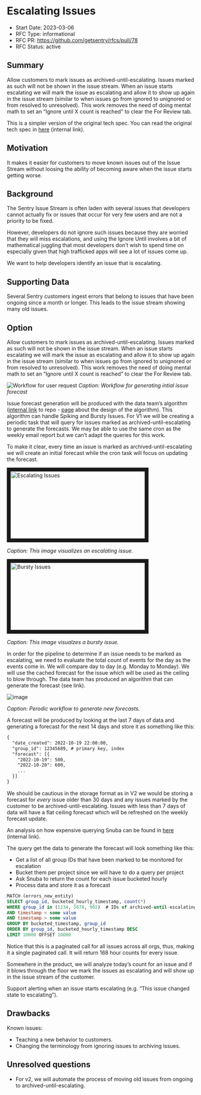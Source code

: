 # Escalating Issues

- Start Date: 2023-03-06
- RFC Type: informational
- RFC PR: https://github.com/getsentry/rfcs/pull/78
- RFC Status: active

## Summary

Allow customers to mark issues as archived-until-escalating. Issues marked as such will not be shown in the issue stream. When an issue starts escalating we will mark the issue as escalating and allow it to show up again in the issue stream (similar to when issues go from ignored to unignored or from resolved to unresolved). This work removes the need of doing mental math to set an “Ignore until X count is reached” to clear the For Review tab.

This is a simpler version of the original tech spec. You can read the original tech spec in [here](https://www.notion.so/sentry/Tech-Spec-Escalating-issues-4e8cad11598f4c779407ca50bbe33e14?pvs=4) (internal link).

## Motivation

It makes it easier for customers to move known issues out of the Issue Stream without loosing the ability of becoming aware when the issue starts getting worse.

## Background

The Sentry Issue Stream is often laden with several issues that developers cannot actually fix or issues that occur for very few users and are not a priority to be fixed. 

However, developers do not ignore such issues because they are worried that they will miss escalations, and using the Ignore Until involves a bit of mathematical juggling that most developers don’t wish to spend time on especially given that high trafficked apps will see a lot of issues come up.

We want to help developers identify an issue that is escalating.

## Supporting Data

Several Sentry customers ingest errors that belong to issues that have been ongoing since a month or longer. This leads to the issue stream showing many old issues.

## Option

Allow customers to mark issues as archived-until-escalating. Issues marked as such will not be shown in the issue stream. When an issue starts escalating we will mark the issue as escalating and allow it to show up again in the issue stream (similar to when issues go from ignored to unignored or from resolved to unresolved). This work removes the need of doing mental math to set an “Ignore until X count is reached” to clear the For Review tab. 

![Workflow for user request](https://user-images.githubusercontent.com/44410/223194372-a1bfe61b-2e32-4279-9f02-6fd4605f0ad2.png) *Caption: Workflow for generating intial issue forecast*

Issue forecast generation will be produced with the data team’s algorithm ([internal link](https://github.com/getsentry/data-analysis/tree/spike_protection) to repo - [page](https://www.notion.so/Issue-Spiking-Algorithm-9c7be98895574f3b98c991deb0bbed9e) about the design of the algorithm). This algorithm can handle Spiking and Bursty Issues. For V1 we will be creating a periodic task that will query for issues marked as archived-until-escalating to generate the forecasts. We may be able to use the same cron as the weekly email report but we can’t adapt the queries for this work.

To make it clear, every time an issue is marked as archived-until-escalating we will create an initial forecast while the cron task will focus on updating the forecast.

<img src="https://user-images.githubusercontent.com/44410/223194435-6ebd2337-19b2-45c7-85f0-137a1e7f2b0a.png" alt="Escalating Issues" width="360" height="180" border="10" />

*Caption: This image visualizes an escalating issue.*

<img src="https://user-images.githubusercontent.com/44410/223194456-3bf053be-fafc-4cc9-bb5c-c98101625e88.png" alt="Bursty Issues" width="360" height="180" border="10" />

*Caption: This image visualzes a bursty issue.*

In order for the pipeline to determine if an issue needs to be marked as escalating, we need to evaluate the total count of events for the day as the events come in. We will compare day to day (e.g. Monday to Monday). We will use the cached forecast for the issue which will be used as the ceiling to blow through. The data team has produced an algorithm that can generate the forecast (see link). 

![image](https://user-images.githubusercontent.com/44410/223196089-c78aa64d-68a0-4fc9-8bc9-790b66b8c304.png)

*Caption: Perodic workflow to generate new forecasts.*

A forecast will be produced by looking at the last 7 days of data and generating a forecast for the next 14 days and store it as something like this:

```txt
{
  "date_created": 2022-10-19 22:00:00,
  "group_id": 12345689, # primary key, index
  "forecast": [{
    "2022-10-19": 500,
    "2022-10-20": 600,
    ...
  }]
}
```

We should be cautious in the storage format as in V2 we would be storing a forecast for *every* issue older than 30 days and any issues marked by the customer to be archived-until-escalating. Issues with less than 7 days of data will have a flat ceiling forecast which will be refreshed on the weekly forecast update.

An analysis on how expensive querying Snuba can be found in [here](https://www.notion.so/Support-escalating-issues-detection-1267f6bda052438e9eb1a4ed6ec1f6de) (internal link).

The query get the data to generate the forecast will look something like this:

- Get a list of all group IDs that have been marked to be monitored for escalation
- Bucket them per project since we will have to do a query per project
- Ask Snuba to return the count for each issue bucketed hourly
- Process data and store it as a forecast

```sql
MATCH (errors_new_entity)
SELECT group_id, bucketed_hourly_timestamp, count(*)
WHERE group_id in (1234, 5678, 902)  # IDs of archived-until-escalating issues
AND timestamp < some value
AND timestamp > some value
GROUP BY bucketed_timestamp, group_id
ORDER BY group_id, bucketed_hourly_timestamp DESC
LIMIT 10000 OFFSET 10000
```

Notice that this is a paginated call for all issues across all orgs, thus, making it a single paginated call. It will return 168 hour counts for every issue.

Somewhere in the product, we will analyze today’s count for an issue and if it blows through the floor we mark the issues as escalating and will show up in the issue stream of the customer.

Support alerting when an issue starts escalating (e.g. “This issue changed state to escalating”).

## Drawbacks

Known issues:

- Teaching a new behavior to customers.
- Changing the terminology from ignoring issues to archiving issues.

## Unresolved questions

- For v2, we will automate the process of moving old issues from ongoing to archived-until-escalating.
